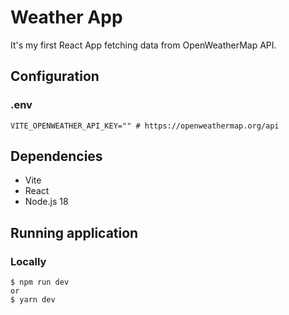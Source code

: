 # Weather App

It's my first React App fetching data from OpenWeatherMap API.

## Configuration

### .env

```shell
VITE_OPENWEATHER_API_KEY="" # https://openweathermap.org/api
```

## Dependencies

- Vite
- React
- Node.js 18

## Running application

### Locally

```shell
$ npm run dev
or
$ yarn dev
```

